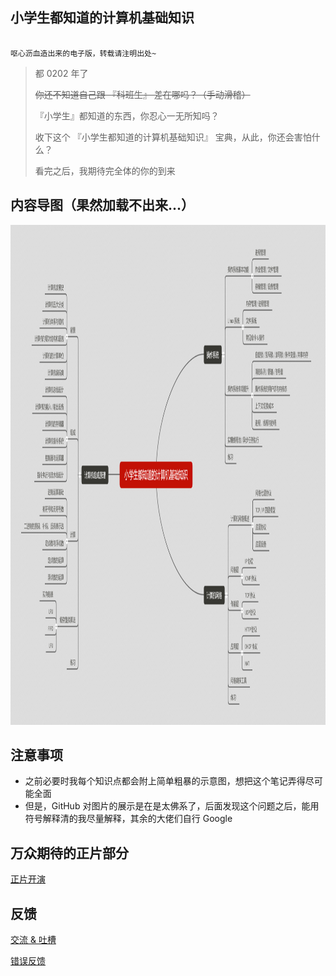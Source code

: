 ## 小学生都知道的计算机基础知识

````

呕心沥血造出来的电子版，转载请注明出处~

````

> 都 0202 年了
> 
> ~~你还不知道自己跟 『科班生』 差在哪吗？（手动滑稽）~~
> 
> 『小学生』都知道的东西，你忍心一无所知吗？
> 
> 收下这个 『小学生都知道的计算机基础知识』 宝典，从此，你还会害怕什么？
> 
> 看完之后，我期待完全体的你的到来

## 内容导图（果然加载不出来...）

<div align="center">
    <img src="images/azeroth.png" height="800" />
</div>

## 注意事项
* 之前必要时我每个知识点都会附上简单粗暴的示意图，想把这个笔记弄得尽可能全面
* 但是，GitHub 对图片的展示是在是太佛系了，后面发现这个问题之后，能用符号解释清的我尽量解释，其余的大佬们自行 Google

## 万众期待的正片部分

[正片开演](CATALOG.md)

## 反馈

[交流 & 吐槽]()
 
[错误反馈]()
